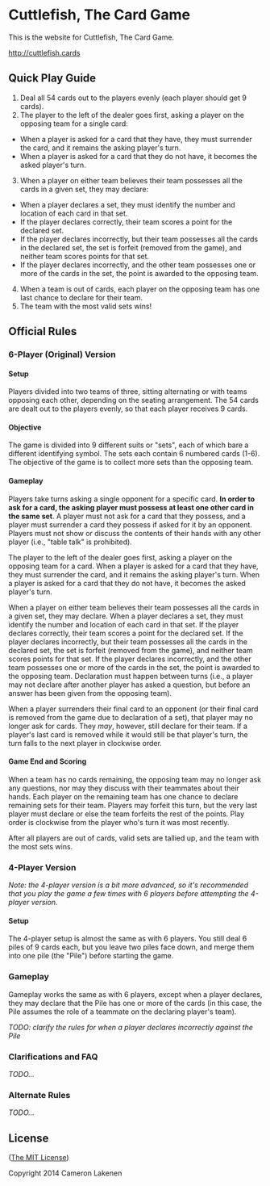 # Cuttlefish, The Card Game

This is the website for Cuttlefish, The Card Game.

http://cuttlefish.cards

## Quick Play Guide

1. Deal all 54 cards out to the players evenly (each player should get 9 cards).
2. The player to the left of the dealer goes first, asking a player on the opposing team for a single card:
  - When a player is asked for a card that they have, they must surrender the card, and it remains the asking player's turn.
  - When a player is asked for a card that they do not have, it becomes the asked player's turn.
3. When a player on either team believes their team possesses all the cards in a given set, they may declare:
  - When a player declares a set, they must identify the number and location of each card in that set.
  - If the player declares correctly, their team scores a point for the declared set.
  - If the player declares incorrectly, but their team possesses all the cards in the declared set, the set is forfeit (removed from the game), and neither team scores points for that set.
  - If the player declares incorrectly, and the other team possesses one or more of the cards in the set, the point is awarded to the opposing team.
4. When a team is out of cards, each player on the opposing team has one last chance to declare for their team.
5. The team with the most valid sets wins!


## Official Rules

### 6-Player (Original) Version

#### Setup

Players divided into two teams of three, sitting alternating or with teams opposing each other, depending on the seating arrangement. The 54 cards are dealt out to the players evenly, so that each player receives 9 cards.

#### Objective

The game is divided into 9 different suits or "sets", each of which bare a different identifying symbol. The sets each contain 6 numbered cards (1-6). The objective of the game is to collect more sets than the opposing team.

#### Gameplay

Players take turns asking a single opponent for a specific card. **In order to ask for a card, the asking player must possess at least one other card in the same set**. A player must not ask for a card that they possess, and a player must surrender a card they possess if asked for it by an opponent. Players must not show or discuss the contents of their hands with any other player (i.e., "table talk" is prohibited).

The player to the left of the dealer goes first, asking a player on the opposing team for a card. When a player is asked for a card that they have, they must surrender the card, and it remains the asking player's turn. When a player is asked for a card that they do not have, it becomes the asked player's turn.

When a player on either team believes their team possesses all the cards in a given set, they may declare. When a player declares a set, they must identify the number and location of each card in that set. If the player declares correctly, their team scores a point for the declared set. If the player declares incorrectly, but their team possesses all the cards in the declared set, the set is forfeit (removed from the game), and neither team scores points for that set. If the player declares incorrectly, and the other team possesses one or more of the cards in the set, the point is awarded to the opposing team. Declaration must happen between turns (i.e., a player may not declare after another player has asked a question, but before an answer has been given from the opposing team).

When a player surrenders their final card to an opponent (or their final card is removed from the game due to declaration of a set), that player may no longer ask for cards. They *may*, however, still declare for their team. If a player's last card is removed while it would still be that player's turn, the turn falls to the next player in clockwise order.

#### Game End and Scoring

When a team has no cards remaining, the opposing team may no longer ask any questions, nor may they discuss with their teammates about their hands. Each player on the remaining team has one chance to declare remaining sets for their team. Players may forfeit this turn, but the very last player must declare or else the team forfeits the rest of the points. Play order is clockwise from the player who's turn it was most recently.

After all players are out of cards, valid sets are tallied up, and the team with the most sets wins.

### 4-Player Version

*Note: the 4-player version is a bit more advanced, so it's recommended that you play the game a few times with 6 players before attempting the 4-player version.*

#### Setup

The 4-player setup is almost the same as with 6 players. You still deal 6 piles of 9 cards each, but you leave two piles face down, and merge them into one pile (the "Pile") before starting the game.

### Gameplay

Gameplay works the same as with 6 players, except when a player declares, they may declare that the Pile has one or more of the cards (in this case, the Pile assumes the role of a teammate on the declaring player's team).

*TODO: clarify the rules for when a player declares incorrectly against the Pile*

### Clarifications and FAQ

*TODO...*

### Alternate Rules

*TODO...*

## License

([The MIT License](LICENSE))

Copyright 2014 Cameron Lakenen
